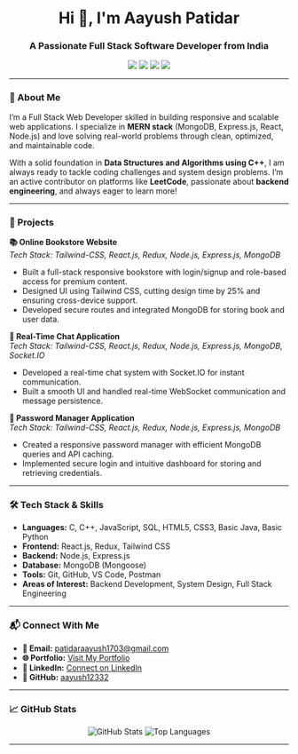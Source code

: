 <h1 align="center">Hi 👋, I'm Aayush Patidar</h1>
<h3 align="center">A Passionate Full Stack Software Developer from India</h3>

<p align="center">
  <img src="https://img.shields.io/badge/Gmail-patidaraayush1703@gmail.com-red?style=flat-square&logo=gmail" />
  <img src="https://img.shields.io/badge/Portfolio-Visit-blue?style=flat-square&logo=vercel" />
  <img src="https://img.shields.io/badge/LinkedIn-Connect-blue?style=flat-square&logo=linkedin" />
  <img src="https://img.shields.io/badge/GitHub-aayush12332-black?style=flat-square&logo=github" />
</p>

---

### 🚀 About Me

I’m a Full Stack Web Developer skilled in building responsive and scalable web applications. I specialize in **MERN stack** (MongoDB, Express.js, React, Node.js) and love solving real-world problems through clean, optimized, and maintainable code.

With a solid foundation in **Data Structures and Algorithms using C++**, I am always ready to tackle coding challenges and system design problems. I’m an active contributor on platforms like **LeetCode**, passionate about **backend engineering**, and always eager to learn more!

---

### 💼 Projects

**📚 Online Bookstore Website**  
*Tech Stack: Tailwind-CSS, React.js, Redux, Node.js, Express.js, MongoDB*  
- Built a full-stack responsive bookstore with login/signup and role-based access for premium content.
- Designed UI using Tailwind CSS, cutting design time by 25% and ensuring cross-device support.
- Developed secure routes and integrated MongoDB for storing book and user data.

**💬 Real-Time Chat Application**  
*Tech Stack: Tailwind-CSS, React.js, Redux, Node.js, Express.js, MongoDB, Socket.IO*  
- Developed a real-time chat system with Socket.IO for instant communication.
- Built a smooth UI and handled real-time WebSocket communication and message persistence.

**🔐 Password Manager Application**  
*Tech Stack: Tailwind-CSS, React.js, Redux, Node.js, Express.js, MongoDB*  
- Created a responsive password manager with efficient MongoDB queries and API caching.
- Implemented secure login and intuitive dashboard for storing and retrieving credentials.

---

### 🛠️ Tech Stack & Skills

- **Languages:** C, C++, JavaScript, SQL, HTML5, CSS3, Basic Java, Basic Python  
- **Frontend:** React.js, Redux, Tailwind CSS  
- **Backend:** Node.js, Express.js  
- **Database:** MongoDB (Mongoose)  
- **Tools:** Git, GitHub, VS Code, Postman  
- **Areas of Interest:** Backend Development, System Design, Full Stack Engineering

---

### 📬 Connect With Me

- **📧 Email:** patidaraayush1703@gmail.com  
- **🌐 Portfolio:** [Visit My Portfolio](https://your-portfolio-link.com)  
- **🔗 LinkedIn:** [Connect on LinkedIn](https://www.linkedin.com/in/aayush-patidar/)  
- **🐙 GitHub:** [aayush12332](https://github.com/aayush12332)

---

### 📈 GitHub Stats

<p align="center">
  <img src="https://github-readme-stats.vercel.app/api?username=aayush12332&show_icons=true&theme=radical" alt="GitHub Stats" />
  <img src="https://github-readme-stats.vercel.app/api/top-langs/?username=aayush12332&layout=compact&theme=radical" alt="Top Languages" />
</p>

---

